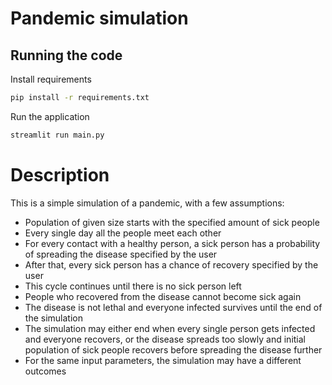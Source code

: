 # Pandemic simulation

## Running the code

Install requirements
```sh
pip install -r requirements.txt
```

Run the application
```sh
streamlit run main.py
```

# Description

This is a simple simulation of a pandemic, with a few assumptions:
- Population of given size starts with the specified amount of sick people
- Every single day all the people meet each other
- For every contact with a healthy person, a sick person has a probability of spreading the disease specified by the user
- After that, every sick person has a chance of recovery specified by the user
- This cycle continues until there is no sick person left
- People who recovered from the disease cannot become sick again
- The disease is not lethal and everyone infected survives until the end of the simulation
- The simulation may either end when every single person gets infected and everyone recovers, or the disease spreads too slowly and initial population of sick people recovers before spreading the disease further
- For the same input parameters, the simulation may have a different outcomes